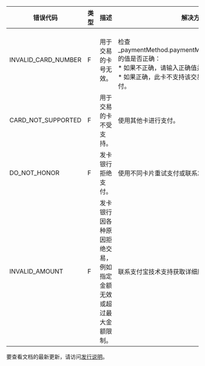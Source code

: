 | 错误代码 | 类型 | 描述 | 解决方案 |
| --- | --- | --- | --- |
| INVALID\_CARD\_NUMBER | F | 用于交易的卡号无效。 | <br>检查\_paymentMethod.paymentMethodMetaData.cardno\_的值是否正确：<br> * 如果不正确，请输入正确值并重试。<br> * 如果正确，此卡不支持该交易，使用其他卡进行支付。 |
| CARD\_NOT\_SUPPORTED | F | 用于交易的卡不受支持。 | 使用其他卡进行支付。 |
| DO\_NOT\_HONOR | F | 发卡银行拒绝支付。 | 使用不同卡片重试支付或联系发卡银行。 |
| INVALID\_AMOUNT | F | 发卡银行因各种原因拒绝交易，例如指定金额无效或超过最大金额限制。 | 联系支付宝技术支持获取详细原因。 |

要查看文档的最新更新，请访问[发行说明](https://global.alipay.com/docs/releasenotes)。